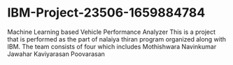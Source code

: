 # IBM-Project-23506-1659884784
Machine Learning based Vehicle Performance Analyzer
This is a project that is performed as the part of nalaiya thiran program organized along with IBM.
The team consists of four which includes
Mothishwara Navinkumar
Jawahar
Kaviyarasan
Poovarasan
